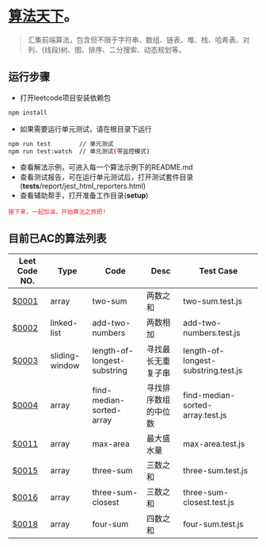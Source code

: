 # [算法天下](https://github.com/miracle-git/leetcode.git)。
> 汇集前端算法，包含但不限于字符串、数组、链表、堆、栈、哈希表、对列、(线段)树、图、排序、二分搜索、动态规划等。

## 运行步骤
- 打开leetcode项目安装依赖包
```bash
npm install
```
- 如果需要运行单元测试，请在根目录下运行
```bash
npm run test        // 单元测试
npm run test:watch  // 单元测试(带监控模式)
```
- 查看解法示例，可进入每一个算法示例下的README.md
- 查看测试报告，可在运行单元测试后，打开测试套件目录(__tests__/report/jest_html_reporters.html)
- 查看辅助帮手，打开准备工作目录(__setup__)

<font color=#f81d22>`接下来，一起加油，开始算法之旅把!`</font>

## 目前已AC的算法列表

| Leet Code NO.| Type | Code | Desc | Test Case |
|------|------|------|------|------|
| [$0001](https://leetcode.com/problems/two-sum) | array | two-sum | 两数之和 | two-sum.test.js |
| [$0002](https://leetcode.com/problems/add-two-numbers) | linked-list | add-two-numbers | 两数相加 | add-two-numbers.test.js |
| [$0003](https://leetcode.com/problems/longest-substring-without-repeating-characters) | sliding-window | length-of-longest-substring | 寻找最长无重复子串 | length-of-longest-substring.test.js |
| [$0004](https://leetcode.com/problems/median-of-two-sorted-arrays) | array | find-median-sorted-array | 寻找排序数组的中位数 | find-median-sorted-array.test.js |
| [$0011](https://leetcode.com/problems/container-with-most-water) | array | max-area | 最大盛水量 | max-area.test.js |
| [$0015](https://leetcode.com/problems/3sum) | array | three-sum | 三数之和 | three-sum.test.js |
| [$0016](https://leetcode.com/problems/3sum-closest) | array | three-sum-closest | 三数之和 | three-sum-closest.test.js |
| [$0018](https://leetcode.com/problems/4sum) | array | four-sum | 四数之和 | four-sum.test.js |
